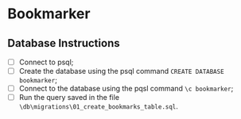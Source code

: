 # Bookmarker

## Database Instructions

- [ ] Connect to psql;
- [ ] Create the database using the psql command `CREATE DATABASE bookmarker`;
- [ ] Connect to the database using the pqsl command `\c bookmarker`;
- [ ] Run the query saved in the file `\db\migrations\01_create_bookmarks_table.sql`.

